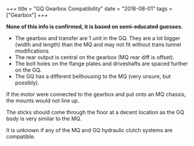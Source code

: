 +++
title = "GQ Gearbox Compatibility"
date = "2016-08-01"
tags = ["Gearbox"]
+++

**None of this info is confirmed, it is based on semi-educated guesses.**

*   The gearbox and transfer are 1 unit in the GQ. They are a lot bigger (width and length) than the MQ and may not fit without trans tunnel modifications.
*   The rear output is central on the gearbox (MQ rear diff is offset).
*   The bolt holes on the flange plates and driveshafts are spaced further on the GQ.
*   The GQ has a different bellhousing to the MQ (very unsure, but possibly).

If the motor were connected to the gearbox and put onto an MQ chassis, the mounts would not line up.

The sticks should come through the floor at a decent location as the GQ body is very similar to the MQ.

It is unknown if any of the MQ and GQ hydraulic clutch systems are compatible.

